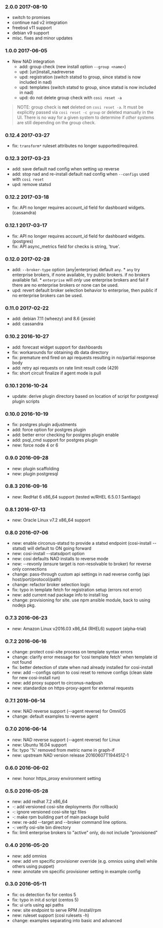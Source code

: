 ### 2.0.0 2017-08-10

* switch to promises
* continue nad v2 integration
* freebsd v11 support
* debian v9 support
* misc. fixes and minor updates

### 1.0.0 2017-06-05

* New NAD integration
  * add: group check (new install option `--group <name>`)
  * upd: [un]install_nadreverse
  * upd: registration (switch statsd to group, since statsd is now included in nad)
  * upd: templates (switch statsd to group, since statsd is now included in nad)
  * upd: do not delete group check with `cosi reset -a`

>  NOTE: group check is **not** deleted on `cosi reset -a`. It must be explicitly passed via `cosi reset -c group` or deleted manually in the UI. There is no way for a given system to determine if *other* systems are still depending on the group check.

### 0.12.4 2017-03-27

* fix: `transform*` ruleset attributes no longer supported/required.

### 0.12.3 2017-03-23

* add: save default nad config when setting up reverse
* add: stop nad and re-install default nad config when `--configs` used with `cosi reset`
* upd: remove statsd

### 0.12.2 2017-03-18

* fix: API no longer requires account_id field for dashboard widgets. (cassandra)

### 0.12.1 2017-03-17

* fix: API no longer requires account_id field for dashboard widgets. (postgres)
* fix: API async_metrics field for checks is string, 'true'.

### 0.12.0 2017-02-28

* add: `--broker-type` option (any|enterprise) default `any`.
      * `any` try enterprise brokers, if none available, try public brokers. if no brokers available fail.
      * `enterprise` will *only* use enterprise brokers and fail if there are no enterprise brokers or none can be used.
* upd: revert default broker selection behavior to enterprise, then public if no enterprise brokers can be used.

### 0.11.0 2017-02-22

* add: debian 7.11 (wheezy) and 8.6 (jessie)
* add: cassandra

### 0.10.2 2016-10-27

* add: forecast widget support for dashboards
* fix: workarounds for obtaining db data directory
* fix: premature end fired on api requests resulting in no/partial response body
* add: retry api requests on rate limit result code (429)
* fix: short circuit finalize if agent mode is pull

### 0.10.1 2016-10-24

* update: derive plugin directory based on location of script for postgresql plugin scripts

### 0.10.0 2016-10-19

* fix: postgres plugin adjustments
* add: force option for postgres plugin
* add: better error checking for postgres plugin enable
* add: psql\_cmd support for postgres plugin
* new: force node 4 or 6

### 0.9.0 2016-09-28

* new: plugin scaffolding
* new: plugin postgresql

### 0.8.3 2016-09-16

* new: RedHat 6 x86_64 support (tested w/RHEL 6.5.0.1 Santiago)

### 0.8.1 2016-07-13

* new: Oracle Linux v7.2 x86_64 support

### 0.8.0 2016-07-06

* new: enable circonus-statsd to provide a statsd endpoint (cosi-install --statsd) will default to ON going forward
* new: cosi-install --statsdport option
* new: cosi defaults NAD installs to reverse mode
* new: --revonly (ensure target is non-resolvable to broker) for reverse only connections
* change: pass-through custom api settings in nad reverse config (api host/port/protocol/path)
* change: refactor broker selection logic
* fix: typo in template fetch for registration setup (errors not error)
* new: add current nad package info to install log
* change: provisioning for site. use npm ansible module, back to using nodejs pkg.


### 0.7.3 2016-06-23

* new: Amazon Linux v2016.03 x86\_64 (RHEL6) support (alpha-trial)

### 0.7.2 2016-06-16

* change: protect cosi-site process on template syntax errors
* change: clarify error message for 'cosi template fetch' when template id not found
* fix: better detection of state when nad already installed for cosi-install
* new: add --configs option to cosi reset to remove configs (clean slate for new cosi-install run)
* new: add proxy support to circonus-nadpush
* new: standardize on https-proxy-agent for external requests

### 0.7.1 2016-06-14

* new: NAD reverse support (--agent reverse) for OmniOS
* change: default examples to reverse agent

### 0.7.0 2016-06-14

* new: NAD reverse support (--agent reverse) for Linux
* new: Ubuntu 16.04 support
* fix: typo '%' removed from metric name in graph-if
* new: upstream NAD version release 20160607T194451Z-1

### 0.6.0 2016-06-02

* new: honor https_proxy environment setting

### 0.5.0 2016-05-28

* new: add redhat 7.2 x86_64
* -: add versioned cosi-site deployments (for rollback)
* -: ignore versioned cosi-site tgz files
* -: make rpm building part of main package build
* new: re-add --target and --broker command line options.
* -: verify osi-site bin directory
* fix: limit enterprise brokers to "active" only, do not include "provisioned"

### 0.4.0 2016-05-20

* new: add omnios
* new: add vm specific provisioner override (e.g. omnios using shell while others using puppet)
* new: annotate vm specific provisioner setting in example config

### 0.3.0 2016-05-11

 * fix: os detection fix for centos 5
 * fix: typo in init.d script (centos 5)
 * fix: ui urls using api paths  
 * new: site endpoint to serve RPM /install/rpm
 * new: ruleset support (cosi rulesets -h)
 * change: examples separating into basic and advanced

